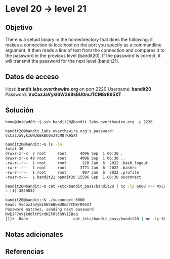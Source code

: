 # Level 20 -> level 21

## Objetivo
There is a setuid binary in the homedirectory that does the following: it makes a connection to localhost on the port you specify as a commandline argument. It then reads a line of text from the connection and compares it to the password in the previous level (bandit20). If the password is correct, it will transmit the password for the next level (bandit21).

## Datos de acceso
Host: **bandit.labs.overthewire.org** on port 2220
Username: **bandit20**
Password: **VxCazJaVykI6W36BkBU0mJTCM8rR95XT**

## Solución
```bash
hone@Unidad03:~$ ssh bandit20@bandit.labs.overthewire.org -p 2220
```

```
bandit20@bandit.labs.overthewire.org's password: VxCazJaVykI6W36BkBU0mJTCM8rR95XT 
```

```bash
bandit20@bandit:~$ ls -la
total 36
drwxr-xr-x  2 root     root      4096 Sep  1 06:30 .
drwxr-xr-x 49 root     root      4096 Sep  1 06:30 ..
-rw-r--r--  1 root     root       220 Jan  6  2022 .bash_logout
-rw-r--r--  1 root     root      3771 Jan  6  2022 .bashrc
-rw-r--r--  1 root     root       807 Jan  6  2022 .profile
-rwsr-x---  1 bandit21 bandit20 15596 Sep  1 06:30 suconnect
```

```bash
bandit20@bandit:~$ cat /etc/bandit_pass/bandit20 | nc -lp 6000 <<< VxCazJaVykI6W36BkBU0mJTCM8rR95XT &
> [1] 3839832
```

```bash
bandit20@bandit:~$ ./suconnect 6000
Read: VxCazJaVykI6W36BkBU0mJTCM8rR95XT
Password matches, sending next password
NvEJF7oVjkddltPSrdKEFOllh9V1IBcq
[1]+  Done                    cat /etc/bandit_pass/bandit20 | nc -lp 6000 <<< VxCazJaVykI6W36BkBU0mJTCM8rR95XT
```

## Notas adicionales
## Referencias